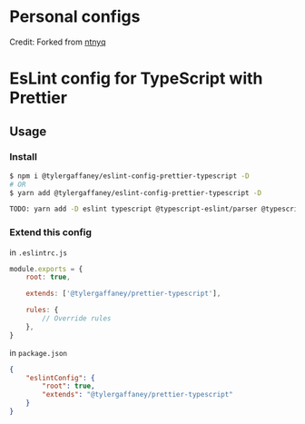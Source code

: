 # Personal configs

Credit:  Forked from [ntnyq](https://github.com/ntnyq/configs)

# EsLint config for TypeScript with Prettier

## Usage

### Install

```bash
$ npm i @tylergaffaney/eslint-config-prettier-typescript -D
# OR
$ yarn add @tylergaffaney/eslint-config-prettier-typescript -D

TODO: yarn add -D eslint typescript @typescript-eslint/parser @typescript-eslint/eslint-plugin
```

### Extend this config

in `.eslintrc.js`

```js
module.exports = {
    root: true,

    extends: ['@tylergaffaney/prettier-typescript'],

    rules: {
        // Override rules
    },
}
```

in `package.json`

```json
{
    "eslintConfig": {
        "root": true,
        "extends": "@tylergaffaney/prettier-typescript"
    }
}
```
